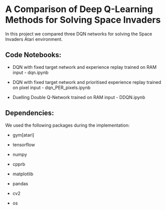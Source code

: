 # A Comparison of Deep Q-Learning Methods for Solving Space Invaders

In this project we compared three DQN networks for solving the Space Invaders Atari environment.

## Code Notebooks:

* DQN with fixed target network and experience replay trained on RAM input - dqn.ipynb

* DQN with fixed target network and prioritised experience replay trained on pixel input - dqn_PER_pixels.ipynb

* Duelling Double Q-Network trained on RAM input - DDQN.ipynb


## Dependencies:

We used the following packages during the implementation:

* gym[atari]

* tensorflow

* numpy 

* cpprb

* matplotlib

* pandas

* cv2

* os



